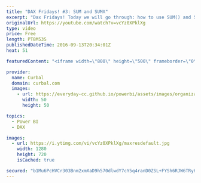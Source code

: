 ```yaml
---
title: "DAX Fridays! #3: SUM and SUMX"
excerpt: "Dax Fridays! Today we will go through: how to use SUM() and SUMX(), the difference between them and when should we use one vs the other.  The DAX SUM function calculates the sum of all numbers in a column while the DAX SUMX function returns the sum of an expression for each row in a table.  02:28 Create"
originalUrl: https://youtube.com/watch?v=vcYz0XPklXg
type: video
price: Free
length: PT8M53S
publishedDateTime: 2016-09-13T20:34:01Z
heat: 51

featuredContent: "<iframe width=\"800\" height=\"500\" frameborder=\"0\" src=\"https://www.youtube.com/embed/vcYz0XPklXg\" allow=\"accelerometer; autoplay; encrypted-media; gyroscope; picture-in-picture\" allowfullscreen></iframe>"

provider:
  name: Curbal
  domain: curbal.com
  images:
    - url: https://everyday-cc.github.io/powerbi/assets/images/organizations/curbal.com-50x50.jpg
      width: 50
      height: 50

topics:
  - Power BI
  - DAX

images:
  - url: https://i.ytimg.com/vi/vcYz0XPklXg/maxresdefault.jpg
    width: 1280
    height: 720
    isCached: true

secured: "b1Mu6PcHVCr303Bnm2xmXaD9h570dlwdY7cY5q4ranD0ZSL+FYSh6RJW6TRyHdtuvB3xSNruadNu7moqzJ9eAeNsaWkTKCoQcpecXUpzGbn7KBzmRDpNv/WOyheChWE0UOwibHvidid0iIKsk6oZ64kSRB+x5Jc0A0c5w5BGpUj47et9v3X8hIdxGIQyMADX8xwgt7HlxOLM4DOqAMBU9V3TzDGSsqHqolvwpyqLp6gobzMkeDXrK9bs4msvGkv90Yu867qVug70FP7S2zmKKoBtGrzpSRTDxJFb8AHrIsvhmqS43x4kRbZQD37koTNiqfmcQ7aPTuvDBeUaHIOkOP27o+w4k8EkKHROLDLglFqlZYNDuwwZ1HYMJd5yyuHTwliiPDBxYNwkDlL/62ipLyuTbeWSXNLUV9jJ7MVXjp2JBmrk2TkocNiagylbJPc+;xL45zbqUHMckusYc1Oattg=="
---
```


